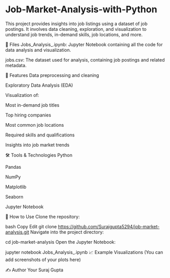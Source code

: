 # Job-Market-Analysis-with-Python



This project provides insights into job listings using a dataset of job postings. It involves data cleaning, exploration, and visualization to understand job trends, in-demand skills, job locations, and more.

📁 Files
Jobs_Analysis_.ipynb: Jupyter Notebook containing all the code for data analysis and visualization.

jobs.csv: The dataset used for analysis, containing job postings and related metadata.

🚀 Features
Data preprocessing and cleaning

Exploratory Data Analysis (EDA)

Visualization of:

Most in-demand job titles

Top hiring companies

Most common job locations

Required skills and qualifications

Insights into job market trends

🛠️ Tools & Technologies
Python

Pandas

NumPy

Matplotlib

Seaborn

Jupyter Notebook

📌 How to Use
Clone the repository:

bash
Copy
Edit
git clone https://github.com/Surajgupta5294/job-market-analysis.git
Navigate into the project directory:

cd job-market-analysis
Open the Jupyter Notebook:

jupyter notebook Jobs_Analysis_.ipynb
📈 Example Visualizations
(You can add screenshots of your plots here)

✍️ Author
Your Suraj Gupta
